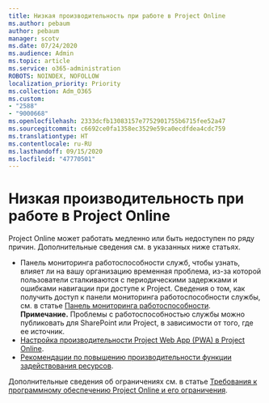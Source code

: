```yaml
---
title: Низкая производительность при работе в Project Online
ms.author: pebaum
author: pebaum
manager: scotv
ms.date: 07/24/2020
ms.audience: Admin
ms.topic: article
ms.service: o365-administration
ROBOTS: NOINDEX, NOFOLLOW
localization_priority: Priority
ms.collection: Adm_O365
ms.custom:
- "2588"
- "9000668"
ms.openlocfilehash: 2333dcfb13083157e7752901755b6715fee52a47
ms.sourcegitcommit: c6692ce0fa1358ec3529e59ca0ecdfdea4cdc759
ms.translationtype: HT
ms.contentlocale: ru-RU
ms.lasthandoff: 09/15/2020
ms.locfileid: "47770501"
---
```

# <a name="slow-performance-with-project-online"></a>Низкая производительность при работе в Project Online

Project Online может работать медленно или быть недоступен по ряду причин. Дополнительные сведения см. в указанных ниже статьях.

- Панель мониторинга работоспособности служб, чтобы узнать, влияет ли на вашу организацию временная проблема, из-за которой пользователи сталкиваются с периодическими задержками и ошибками навигации при доступе к Project. Сведения о том, как получить доступ к панели мониторинга работоспособности службы, см. в статье [Панель мониторинга работоспособности](https://admin.microsoft.com/AdminPortal/Home#/servicehealth).</br>
    **Примечание.** Проблемы с работоспособностью службы можно публиковать для SharePoint или Project, в зависимости от того, где ее источник.
- [Настройка производительности Project Web App (PWA) в Project Online](https://docs.microsoft.com/projectonline/tune-project-online-performance).
- [Рекомендации по повышению производительности функции задействования ресурсов](https://docs.microsoft.com/projectonline/best-practices-to-improve-resource-engagements-performance).

Дополнительные сведения об ограничениях см. в статье [Требования к программному обеспечению Project Online и его ограничения](https://docs.microsoft.com/projectonline/project-online-software-boundaries-and-limits).
